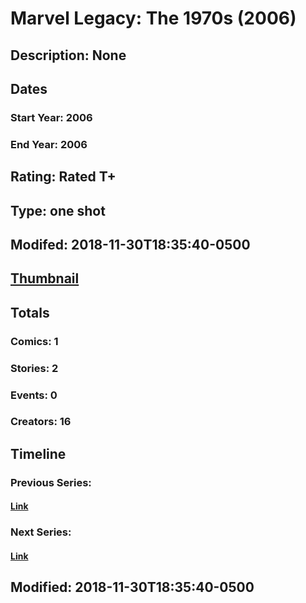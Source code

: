 # Marvel Legacy: The 1970s (2006)
## Description: None
## Dates
### Start Year: 2006
### End Year: 2006
## Rating: Rated T+
## Type: one shot
## Modifed: 2018-11-30T18:35:40-0500
## [Thumbnail](http://i.annihil.us/u/prod/marvel/i/mg/c/70/4bc5e6f6c0d82.jpg)
## Totals
### Comics: 1
### Stories: 2
### Events: 0
### Creators: 16
## Timeline
### Previous Series: 
#### [Link]()
### Next Series: 
#### [Link]()
## Modified: 2018-11-30T18:35:40-0500